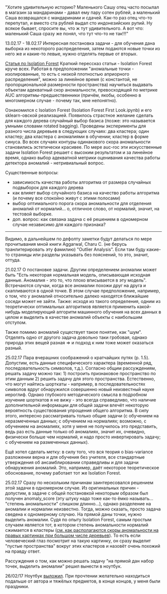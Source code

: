 "Хотите удивительную историю? Маленького Сашу отец часто посылал в магазин за мандаринами - давал ему пару сотен рублей, а маленький Саша возвращался с мандаринами и сдачей. Как-то раз отец что-то перепутал, и вместо ста рублей выдал сто индонезийских рупий. Ну всякое бывает, спросите вы, что ж тут удивительного. А вот что: маленький Саша сразу же понял, что тут что-то не так!!!"

13.02.17 - 18.02.17
Интересная постановка задачи - для обучения дана выборка из некоторого распределения, затем подаются новые точки из него же и какие-то левые, нужно отделять первые от вторых.

[Статья по Isolation Forest](http://cs.nju.edu.cn/zhouzh/zhouzh.files/publication/icdm08b.pdf)
Краткий перессказ статьи - Isolation Forest круче всех. Работая в предположении "аномальные точки - изолированные, то есть с низкой плотностью априорного распределения", можно за линейное время (с константой, не пропорциональной размерности пространства) научиться выдавать объектам адекватный скор аномальности, превосходящей по метрике AUC алгоритмы-предшественники (причём, якобы, особенно в многомерном случае - почему так, мне непонятно).

Ознакомился с Isolation Forest (Isolation Forest First Look.ipynb) и его sklearn-овской реализацией. Появилось страстное желание сделать для каждого дерева случайный выбор базиса (позже: это называется умными словами rotated bagging). Проведены эксперименты для разного числа деревьев в следующих случаях: два кластера; один кластер; два кластера с аномалиями в обучении; кластер в форме синуса. Во всех случаях контуры одинакового скора аномальности становились эстетически красивее. По мере auc-roc эти искусственные задачи Isolation Forest решает с высоким результатом и за линейное время, однако выбор адекватной метрики оценивания качества работы детектора аномалий - нетривиальный вопрос.

Существенные вопросы:
- зависимость качества работы алгоритма от размера случайных подвыборок для каждого дерева
- как влияет выбор случайного базиса на качество работы алгоритма (и почему все спокойно живут с этими полосами)
- выбор оптимального порога скора аномальности для отделения аномалий от нормалий... о, отличное слово, от нормалий, значит, на тестовой выборке.
- доп. вопрос: как связана задача с её решением в одномерном случае независимо для каждого признака?

__________________________________
Видимо, в дальнейшем по дефолту заметки будут делаться по мере прочитывания мной книги Aggarwal, Charu C. (не берусь транлитерировать эту фамилию) "Outlier Analysis". Если там буду какие-то страницы или разделы указывать без пояснений, то это, значит, оттуда.

21.02.17
О постановке задачи. Другим определением аномалии может быть "Есть некоторая нормальная модель, описывающая исходная данные. Аномалия - это то, что плохо вписывается в эту модель". Встречаются случаи, когда все аномалии похожи друг на друга и скапливаются в одной точке. В этом случае предположение, например, о том, что у аномалий относительно далеко находятся ближайшие соседи может не зайти. Также: исходя из такого определения, одним из теоретически оптимальных алгоритмов является применить какой-нибудь моделирующий алгоритм машинного обучения на всех данных в целом и выделить в качестве аномалий объекты с наибольшим отступом.

Также помимо аномалий существует такое понятие, как "шум". Отделять одно от другого задача довольно таки гробовая, однако природа этих вещей разная => и подход к ним тоже может оказаться разный.

25.02.17
Пара вчерашних соображений о кратчайших путях (р. 1.5). Допустим, есть данные специфического характера (временной ряд, последовательность символов, т.д.). Согласно общим рассуждениям, решать задачу можно так: 1) построить признаковое пространство по этим данным 2) решить задачу для этого пространства. Естественно, что могут найтись шорткаты - например, в последовательностях символов вдруг обнаружился совершенно новый неизвестный науке иероглиф. Однако глубокого методического смысла в подробном изучение шорткатов я не вижу - это всегда справедливо, что наличие дополнительной информации для общей задачи влечёт некоторую вероятность существования упрощения общего алгоритма. В силу этого, интересно рассматривать только общие задачи (с обучением на неразмеченных данных; с обучением на нормалиях; возможно, с обучением на аномалиях, хотя у меня не получилось это представить, ведь раз есть данные только об аномалиях, значит их, очевидно, физически больше чем нормалий, и надо просто инвертировать задачу; с обучением на размеченных данных).

Ещё хотел сделать метку: в силу того, что вся теория о bias-variance разложении верна и для обучения без учителя, все стандартные утверждения об ансамблировании справедливы и для задачи обнаружения аномалий. Это, например, даёт некоторое теоретическое обоснование, почему работает тот же Isolation Forest.

25.02.17
Сразу по нескольким причинам заинтересовался решением этой задачи в одномерном случае. Из оригинальных причин - допустим, в задаче с общей постановкой некоторым образом был получен anomaly_score (эту штуку надо тоже как-то ёмко называть... "степень аномальности" слишком длинно...), однако разделение на аномалии и нормалии неизвестно. Тогда, можно сказать, просто задача сведена к одномерному случаю. На прямой даны точки, нужно выделить аномалии. Судя по опыту Isolation Forest, самым простым случаем является тот, в котором степень аномальности нормалий сжимается в кластеры ([см. как располагаются скоры аномальности на правых картинках при большом числе деревьев](http://nbviewer.jupyter.org/github/FortsAndMills/ThinkAnomalouslyToFindAnomalies/blob/master/Isolation%20Forest%20First%20Look.ipynb)). То есть если человеческий глаз посмотрит на такую картинку, он сразу выделит "пустые пространства" вокруг этих кластеров и назовёт очень похожий на правду ответ.

Рассуждения о том, как можно решать задачу "на прямой дан набор точек, выделить аномалии" решил вынести в ноутбук.

26/02/17
Ноутбук [выложил](http://nbviewer.jupyter.org/github/FortsAndMills/ThinkAnomalouslyToFindAnomalies/blob/master/1D%20Anomaly%20Detection.ipynb). При прочтении желательно находиться подальше от автора и тяжёлых предметов, в конце концов, у меня были праздники.
